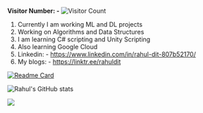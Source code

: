 **Visitor Number: -** ![Visitor Count](https://profile-counter.glitch.me/ZoltarThunderbird315/count.svg)

1. Currently I am working ML and DL projects
2. Working on Algorithms and Data Structures
3. I am learning C# scripting and Unity Scripting
4. Also learning Google Cloud
5. Linkedin: - https://www.linkedin.com/in/rahul-dit-807b52170/
6. My blogs: - https://linktr.ee/rahuldit


[![Readme Card](https://github-readme-stats.vercel.app/api/pin/?username=ZoltarThunderbird315&repo=github-readme-stats)](https://github.com/ZoltarThunderbird315/github-readme-stats)

![Rahul's GitHub stats](https://github-readme-stats.vercel.app/api?username=ZoltarThunderbird315&hide=contribs,prs)

<a href="https://github.com/ZoltarThunderbird315">
  <img align="center" src="https://github-readme-stats.anuraghazra1.vercel.app/api/top-langs/?username=ZoltarThunderbird315&layout=compact&theme=radical" />
</a>




